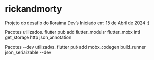 # rickandmorty

Projeto do desafio do Roraima Dev's
Iniciado em: 15 de Abril de 2024 :)

Pacotes utilizados.
flutter pub add flutter_modular flutter_mobx intl get_storage http json_annotation

Pacotes --dev utilizados.
flutter pub add mobx_codegen build_runner json_serializable --dev
